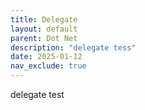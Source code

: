 ```yaml
---
title: Delegate
layout: default
parent: Dot Net
description: "delegate tess"
date: 2025-01-12
nav_exclude: true
---
```


delegate test
